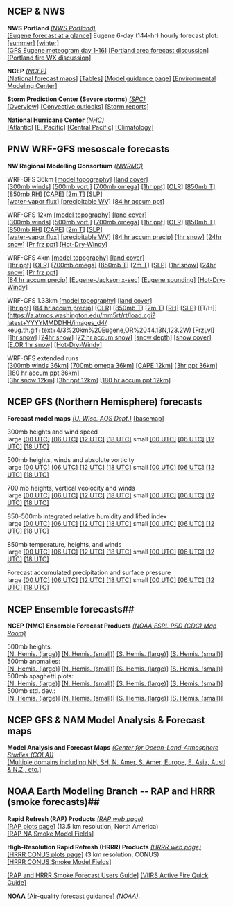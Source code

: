 ## NCEP & NWS ##

**NWS Portland**  *[(NWS Portland)](https://www.weather.gov/pqr/)*  
[[Eugene forecast at a glance]](https://forecast.weather.gov/MapClick.php?lon=-123.07004928588869&lat=44.03768897706345#.XKPy_C2ZPUI) 
Eugene 6-day (144-hr) hourly forecast plot: 
[[summer]](html/eugwx/all3_eug_summer.html)
[[winter]](html/eugwx/all3_eug_winter.html)  
[[GFS Eugene meteogram day 1-16]](html/eugwx/eug_cola_meteo_0-16.html)
[[Portland area forecast discussion]](http://www.wrh.noaa.gov/total_forecast/getprod.php?prod=XXXAFDPQR&wfo=PQR)
[[Portland fire WX discussion]](https://forecast.weather.gov/product.php?site=PQR&issuedby=PQR&product=FWF&format=CI&version=1&glossary=0)


**NCEP** *[(NCEP)](https://www.ncep.noaa.gov/)*  
[[National forecast maps]](http://www.weather.gov/forecastmaps)
[[Tables]](https://www.ncep.noaa.gov/nationalmaps/)
[[Model guidance page]](http://mag.ncep.noaa.gov/model-guidance-model-area.php) 
[[Environmental Modeling Center]](https://www.emc.ncep.noaa.gov)

**Storm Prediction Center (Severe storms)** *[(SPC)](https://www.spc.noaa.gov/)*  
[[Overview]](https://www.spc.noaa.gov/)
[[Convective outlooks]](https://www.spc.noaa.gov/products/outlook/)
[[Storm reports]](https://www.spc.noaa.gov/climo/online/)

**National Hurricane Center** *[(NHC)](https://www.nhc.noaa.gov/)*  
[[Atlantic]](https://www.nhc.noaa.gov/)
[[E. Pacific]](https://www.nhc.noaa.gov/?epac)
[[Central Pacific]](https://www.nhc.noaa.gov/?cpac)
[[Climatology]](https://www.nhc.noaa.gov/climo/)

## PNW WRF-GFS mesoscale forecasts ##

**NW Regional Modelling Consortium** *[(NWRMC)](http://www.atmos.washington.edu/mm5rt/)*  <br>

WRF-GFS 36km
[[model topography]](http://www.atmos.washington.edu/mm5rt/domains/may06.36kmterrain.gif)
[[land cover]](http://www.atmos.washington.edu/mm5rt/domains/may06.36kmlanduse.gif)  
[[300mb winds]](http://www.atmos.washington.edu/%7Eovens/loops/wxloop.cgi?mm5d1_300j+//72/3)
[[500mb vort.]](http://www.atmos.washington.edu/%7Eovens/loops/wxloop.cgi?mm5d1_500vor+//72/3)
[[700mb omega]](http://www.atmos.washington.edu/%7Eovens/loops/wxloop.cgi?mm5d1_700w+//72/3)
[[1hr ppt]](http://www.atmos.washington.edu/%7Eovens/loops/wxloop.cgi?mm5d1_pcp1+//72/1)
[[OLR]](https://a.atmos.washington.edu/~ovens/wxloop.cgi?wrfd1_olr+//84/3)
[[850mb T]](http://www.atmos.washington.edu/%7Eovens/wxloop.cgi?wrfd1_850t+//84/3)
[[850mb RH]](http://www.atmos.washington.edu/%7Eovens/loops/wxloop.cgi?mm5d1_850rh+//72/3)
[[CAPE]](http://www.atmos.washington.edu/%7Eovens/wxloop.cgi?mm5d1_mcape+//84/3)
[[2m T]](http://www.atmos.washington.edu/%7Eovens/loops/wxloop.cgi?mm5d1_tsfc+//72/3)
[[SLP]](http://www.atmos.washington.edu/%7Eovens/loops/wxloop.cgi?mm5d1_slp+//72/3)  
[[water-vapor flux]](https://atmos.washington.edu/~ovens/wxloop.cgi?wrfd1_ivt+//84/3)
[[precipitable WV]](https://a.atmos.washington.edu/~ovens/wxloop.cgi?wrfd1_ti_pcpw+///3)
[[84 hr accum ppt]](https://a.atmos.washington.edu/~ovens/wxloop.cgi?wrfd1_pcpt+//84/3)   

WRF-GFS 12km
[[model topography]](http://www.atmos.washington.edu/mm5rt/domains/may06.12kmterrain.gif)
[[land cover]](http://www.atmos.washington.edu/mm5rt/domains/may06.12kmlanduse.gif)  
[[300mb winds]](http://www.atmos.washington.edu/%7Eovens/loops/wxloop.cgi?mm5d2_300j+//72/3)
[[500mb vort.]](http://www.atmos.washington.edu/%7Eovens/loops/wxloop.cgi?mm5d2_500vor+//72/3)
[[700mb omega]](http://www.atmos.washington.edu/%7Eovens/loops/wxloop.cgi?mm5d2_700w+//72/3)
[[1hr ppt]](http://www.atmos.washington.edu/%7Eovens/loops/wxloop.cgi?mm5d2_pcp1+//72/1)
[[OLR]](https://a.atmos.washington.edu/~ovens/wxloop.cgi?wrfd2_olr+//84/3)
[[850mb T]](http://www.atmos.washington.edu/%7Eovens/wxloop.cgi?wrfd2_850t+//84/3)
[[850mb RH]](http://www.atmos.washington.edu/%7Eovens/loops/wxloop.cgi?mm5d2_850rh+//72/3)
[[CAPE]](http://www.atmos.washington.edu/%7Eovens/wxloop.cgi?mm5d2_mcape+//84/3)
[[2m T]](http://www.atmos.washington.edu/%7Eovens/loops/wxloop.cgi?mm5d2_tsfc+//72/3)
[[SLP]](http://www.atmos.washington.edu/%7Eovens/loops/wxloop.cgi?mm5d2_slp+//72/3)  
[[water-vapor flux]](https://a.atmos.washington.edu/~ovens/wxloop.cgi?wrfd2_ivt+//84/3)
[[precipitable WV]](https://a.atmos.washington.edu/~ovens/wxloop.cgi?wrfd2_ti_pcpw+///3)
[[84 hr accum precip]](https://a.atmos.washington.edu/~ovens/wxloop.cgi?wrfd2_pcpt+//84/3)
[[1hr snow]](http://www.atmos.washington.edu/%7Eovens/loops/wxloop.cgi?mm5d2_snow1+//72/1)
[[24hr snow]](http://www.atmos.washington.edu/%7Eovens/loops/wxloop.cgi?mm5d2_snow24+//72/3)
[[Pr frz ppt]](http://www.atmos.washington.edu/%7Eovens/loops/wxloop.cgi?mm5d2_ptype+//72/3)
[[Hot-Dry-Windy]](https://a.atmos.washington.edu/~ovens/wxloop.cgi?wrfd2_hdw+//84/3)
  
WRF-GFS 4km 
[[model topography]](http://www.atmos.washington.edu/mm5rt/domains/may06.4kmterrain.gif)
[[land cover]](http://www.atmos.washington.edu/mm5rt/domains/may06.4kmlanduse.gif)   
[[1hr ppt]](https://atmos.washington.edu/%7Eovens/wxloop.cgi?wrfd3_ti_pcp1+///1)
[[OLR]](https://a.atmos.washington.edu/~ovens/wxloop.cgi?wrfd3_olr+///3)
[[700mb omega]](https://a.atmos.washington.edu/~ovens/wxloop.cgi?wrfd3_700w+///3)
[[850mb T]](https://atmos.washington.edu/%7Eovens/wxloop.cgi?wrfd3_ti_850t+///3)
[[2m T]](https://atmos.washington.edu/%7Eovens/wxloop.cgi?wrfd3_ti_tsfc+///3)
[[SLP]](https://atmos.washington.edu/%7Eovens/wxloop.cgi?wrfd3_ti_slp+///3)
[[1hr snow]](http://www.atmos.washington.edu/%7Eovens/loops/wxloop.cgi?mm5d3_snow1+///1)
[[24hr snow]](http://www.atmos.washington.edu/%7Eovens/loops/wxloop.cgi?mm5d3_snow24+///3)
[[Pr frz ppt]](http://www.atmos.washington.edu/%7Eovens/loops/wxloop.cgi?mm5d3_ptype+///3)  
[[84 hr accum precip]](https://a.atmos.washington.edu/~ovens/wxloop.cgi?wrfd3_pcpt+//84/3)
[[Eugene-Jackson x-sec]](https://a.atmos.washington.edu/~ovens/wxloop.cgi?wrfd3_cxeugene+///3)
[[Eugene sounding]](https://a.atmos.washington.edu/mm5rt/rt/showsounding_d3.cgi?initmodel=GFS&yyyymmddhh=timeindep&reqhr=0&loc=keug&locname=Eugene%2COR&latlon=44.13N,123.2W)
[[Hot-Dry-Windy]](https://a.atmos.washington.edu/~ovens/wxloop.cgi?wrfd3_hdw+///3)

WRF-GFS 1.33km
[[model topography]](http://www.atmos.washington.edu/mm5rt/domains/nov16.1.33kmterrain.gif)
[[land cover]](http://www.atmos.washington.edu/mm5rt/domains/nov16.1.33kmlanduse.gif)  
[[1hr ppt]](http://www.atmos.washington.edu/%7Eovens/wxloop.cgi?wrfd4_ti_pcp1+///1)
[[84 hr accum precip]](https://a.atmos.washington.edu/~ovens/wxloop.cgi?wrfd4_pcpt+//84/3)
[[OLR]](https://a.atmos.washington.edu/~ovens/wxloop.cgi?wrfd4_olr+//84/3)
[[850mb T]](http://www.atmos.washington.edu/%7Eovens/wxloop.cgi?wrfd4_ti_850t+///3)
[[2m T]](http://www.atmos.washington.edu/%7Eovens/wxloop.cgi?wrfd4_ti_tsfc+///3)
[[RH]](https://a.atmos.washington.edu/~ovens/wxloop.cgi?wrfd4_ti_rhsfc+///3)
[[SLP]](http://www.atmos.washington.edu/%7Eovens/wxloop.cgi?wrfd4_ti_slp+///3)
[[T/H]](https://a.atmos.washington.edu/mm5rt/rt/load.cgi?latest+YYYYMMDDHH/images_d4/
keug.th.gif+text+4/3%20km%20Eugene,OR%2044.13N,123.2W)
[[FrzLvl]](https://a.atmos.washington.edu/~ovens/wxloop.cgi?wrfd4_fzlt+//84/3)  
[[1hr snow]](http://www.atmos.washington.edu/%7Eovens/wxloop.cgi?wrfd4_ti_snow1+///1)
[[24hr snow]](http://www.atmos.washington.edu/%7Eovens/wxloop.cgi?wrfd4_ti_snow24+///3)
[[72 hr accum snow]](https://a.atmos.washington.edu/~ovens/wxloop.cgi?wrfd4_snowacc+//84/3)
[[snow depth]](http://www.atmos.washington.edu/%7Eovens/wxloop.cgi?wrfd4_ti_snodep+///3)
[[snow cover]](http://www.atmos.washington.edu/%7Eovens/wxloop.cgi?wrfd4_ti_snocvr+///3)
[[E.OR 1hr snow]](https://a.atmos.washington.edu/~ovens/wxloop.cgi?wrfd4_oes_rsnow1+//84/1)
[[Hot-Dry-Windy]](https://a.atmos.washington.edu/~ovens/wxloop.cgi?wrfd4_hdw+//84/3)

WRF-GFS extended runs  
[[300mb winds 36km]](https://a.atmos.washington.edu/~ovens/wxloop.cgi?wrfd1_x_300j+///3)
[[700mb omega 36km]](https://a.atmos.washington.edu/~ovens/wxloop.cgi?wrfd1_x_500w+///3)
[[CAPE 12km]](https://a.atmos.washington.edu/~ovens/wxloop.cgi?wrfd2_x_mcape+///3)
[[3hr ppt 36km]](https://a.atmos.washington.edu/~ovens/wxloop.cgi?wrfd1_x_pcp3+///3)
[[180 hr accum ppt 36km]](https://a.atmos.washington.edu/~ovens/wxloop.cgi?wrfd1_x_pcpt+///3)  
[[3hr snow 12km]](https://a.atmos.washington.edu/~ovens/wxloop.cgi?wrfd2_x_ti_msnow3+///3)
[[3hr ppt 12km]](https://a.atmos.washington.edu/~ovens/wxloop.cgi?wrfd2_x_pcp3+///3)
[[180 hr accum ppt 12km]](https://a.atmos.washington.edu/~ovens/wxloop.cgi?wrfd2_x_pcpt+///3)


## NCEP GFS (Northern Hemisphere) forecasts

**Forecast model maps** *[(U. Wisc. AOS Dept.)](http://www.aos.wisc.edu/weather/Models)* [[basemap]](https://pjbartlein.github.io/UOCWC/html/exercises/UW-GFS-basemap.png)

300mb heights and wind speed  
large [[00 UTC]](https://pjbartlein.github.io/UOCWC/html/anim/maps/gfs/gfs_nh00_c300.html)
[[06 UTC]](https://pjbartlein.github.io/UOCWC/html/anim/maps/gfs/gfs_nh06_c300.html)
[[12 UTC]](https://pjbartlein.github.io/UOCWC/html/anim/maps/gfs/gfs_nh12_c300.html)
[[18 UTC]](https://pjbartlein.github.io/UOCWC/html/anim/maps/gfs/gfs_nh18_c300.html)
small
[[00 UTC]](https://pjbartlein.github.io/UOCWC/html/anim/maps/gfs/gfs_nh00_c300_sm.html)
[[06 UTC]](https://pjbartlein.github.io/UOCWC/html/anim/maps/gfs/gfs_nh06_c300_sm.html)
[[12 UTC]](https://pjbartlein.github.io/UOCWC/html/anim/maps/gfs/gfs_nh12_c300_sm.html)
[[18 UTC]](https://pjbartlein.github.io/UOCWC/html/anim/maps/gfs/gfs_nh18_c300_sm.html)  

500mb heights, winds and absolute vorticity  
large [[00 UTC]](https://pjbartlein.github.io/UOCWC/html/anim/maps/gfs/gfs_nh00_c300.html)
[[06 UTC]](https://pjbartlein.github.io/UOCWC/html/anim/maps/gfs/gfs_nh06_c500.html)
[[12 UTC]](https://pjbartlein.github.io/UOCWC/html/anim/maps/gfs/gfs_nh12_c500.html)
[[18 UTC]](https://pjbartlein.github.io/UOCWC/html/anim/maps/gfs/gfs_nh18_c500.html)
small
[[00 UTC]](https://pjbartlein.github.io/UOCWC/html/anim/maps/gfs/gfs_nh00_c500_sm.html)
[[06 UTC]](https://pjbartlein.github.io/UOCWC/html/anim/maps/gfs/gfs_nh06_c500_sm.html)
[[12 UTC]](https://pjbartlein.github.io/UOCWC/html/anim/maps/gfs/gfs_nh12_c500_sm.html)
[[18 UTC]](https://pjbartlein.github.io/UOCWC/html/anim/maps/gfs/gfs_nh18_c500_sm.html) 

700 mb heights, vertical veolocity and winds  
large [[00 UTC]](https://pjbartlein.github.io/UOCWC/html/anim/maps/gfs/gfs_nh00_c300.html)
[[06 UTC]](https://pjbartlein.github.io/UOCWC/html/anim/maps/gfs/gfs_nh06_c700.html)
[[12 UTC]](https://pjbartlein.github.io/UOCWC/html/anim/maps/gfs/gfs_nh12_c700.html)
[[18 UTC]](https://pjbartlein.github.io/UOCWC/html/anim/maps/gfs/gfs_nh18_c700.html)
small
[[00 UTC]](https://pjbartlein.github.io/UOCWC/html/anim/maps/gfs/gfs_nh00_c700_sm.html)
[[06 UTC]](https://pjbartlein.github.io/UOCWC/html/anim/maps/gfs/gfs_nh06_c700_sm.html)
[[12 UTC]](https://pjbartlein.github.io/UOCWC/html/anim/maps/gfs/gfs_nh12_c700_sm.html)
[[18 UTC]](https://pjbartlein.github.io/UOCWC/html/anim/maps/gfs/gfs_nh18_c700_sm.html)  

850-500mb integrated relative humidity and lifted index  
large [[00 UTC]](https://pjbartlein.github.io/UOCWC/html/anim/maps/gfs/gfs_nh00_crhlia.html)
[[06 UTC]](https://pjbartlein.github.io/UOCWC/html/anim/maps/gfs/gfs_nh06_crhlia.html)
[[12 UTC]](https://pjbartlein.github.io/UOCWC/html/anim/maps/gfs/gfs_nh12_crhlia.html)
[[18 UTC]](https://pjbartlein.github.io/UOCWC/html/anim/maps/gfs/gfs_nh18_crhlia.html)
small
[[00 UTC]](https://pjbartlein.github.io/UOCWC/html/anim/maps/gfs/gfs_nh00_crhlia_sm.html)
[[06 UTC]](https://pjbartlein.github.io/UOCWC/html/anim/maps/gfs/gfs_nh06_crhlia_sm.html)
[[12 UTC]](https://pjbartlein.github.io/UOCWC/html/anim/maps/gfs/gfs_nh12_crhlia_sm.html)
[[18 UTC]](https://pjbartlein.github.io/UOCWC/html/anim/maps/gfs/gfs_nh18_crhlia_sm.html)  

850mb temperature, heights, and winds  
large [[00 UTC]](https://pjbartlein.github.io/UOCWC/html/anim/maps/gfs/gfs_nh00_c850.html)
[[06 UTC]](https://pjbartlein.github.io/UOCWC/html/anim/maps/gfs/gfs_nh06_c850.html)
[[12 UTC]](https://pjbartlein.github.io/UOCWC/html/anim/maps/gfs/gfs_nh12_c850.html)
[[18 UTC]](https://pjbartlein.github.io/UOCWC/html/anim/maps/gfs/gfs_nh18_c850.html)
small
[[00 UTC]](https://pjbartlein.github.io/UOCWC/html/anim/maps/gfs/gfs_nh00_c850_sm.html)
[[06 UTC]](https://pjbartlein.github.io/UOCWC/html/anim/maps/gfs/gfs_nh06_c850_sm.html)
[[12 UTC]](https://pjbartlein.github.io/UOCWC/html/anim/maps/gfs/gfs_nh12_c850_sm.html)
[[18 UTC]](https://pjbartlein.github.io/UOCWC/html/anim/maps/gfs/gfs_nh18_c850_sm.html)  

Forecast accumulated precipitation and surface pressure  
large [[00 UTC]](https://pjbartlein.github.io/UOCWC/html/anim/maps/gfs/gfs_nh00_cpres.html)
[[06 UTC]](https://pjbartlein.github.io/UOCWC/html/anim/maps/gfs/gfs_nh06_cpres.html)
[[12 UTC]](https://pjbartlein.github.io/UOCWC/html/anim/maps/gfs/gfs_nh12_cpres.html)
[[18 UTC]](https://pjbartlein.github.io/UOCWC/html/anim/maps/gfs/gfs_nh18_cpres.html)
small
[[00 UTC]](https://pjbartlein.github.io/UOCWC/html/anim/maps/gfs/gfs_nh00_cpres_sm.html)
[[06 UTC]](https://pjbartlein.github.io/UOCWC/html/anim/maps/gfs/gfs_nh06_cpres_sm.html)
[[12 UTC]](https://pjbartlein.github.io/UOCWC/html/anim/maps/gfs/gfs_nh12_cpres_sm.html)
[[18 UTC]](https://pjbartlein.github.io/UOCWC/html/anim/maps/gfs/gfs_nh18_cpres_sm.html)  

## NCEP Ensemble forecasts##

**NCEP (NMC) Ensemble Forecast Products** *[(NOAA ESRL PSD (CDC) Map Room)](https://www.esrl.noaa.gov/psd/map/images/ens/ens.html)*  

500mb heights:  
[[N. Hemis. (large)]](https://pjbartlein.github.io/UOCWC/html/anim/maps/ncep_ens/m500z_nh.html)
[[N. Hemis. (small)]](https://pjbartlein.github.io/UOCWC/html/anim/maps/ncep_ens/m500z_nh_sm.html)
[[S. Hemis. (large)]](https://pjbartlein.github.io/UOCWC/html/anim/maps/ncep_ens/m500z_sh.html)
[[S. Hemis. (small)]](https://pjbartlein.github.io/UOCWC/html/anim/maps/ncep_ens/m500z_sh_sm.html)  
500mb anomalies:  
[[N. Hemis. (large)]](https://pjbartlein.github.io/UOCWC/html/anim/maps/ncep_ens/z500anom_nh.html)
[[N. Hemis. (small)]](https://pjbartlein.github.io/UOCWC/html/anim/maps/ncep_ens/z500anom_nh_sm.html)
[[S. Hemis. (large)]](https://pjbartlein.github.io/UOCWC/html/anim/maps/ncep_ens/z500anom_sh.html)
[[S. Hemis. (small)]](https://pjbartlein.github.io/UOCWC/html/anim/maps/ncep_ens/z500anom_sh_sm.html)  
500mb spaghetti plots:  
[[N. Hemis. (large)]](https://pjbartlein.github.io/UOCWC/html/anim/maps/ncep_ens/spag_nh.html)
[[N. Hemis. (small)]](https://pjbartlein.github.io/UOCWC/html/anim/maps/ncep_ens/spag_nh_sm.html)
[[S. Hemis. (large)]](https://pjbartlein.github.io/UOCWC/html/anim/maps/ncep_ens/spag_sh.html)
[[S. Hemis. (small)]](https://pjbartlein.github.io/UOCWC/html/anim/maps/ncep_ens/spag_sh_sm.html)  
500mb std. dev.:  
[[N. Hemis. (large)]](https://pjbartlein.github.io/UOCWC/html/anim/maps/ncep_ens/std_nh.html)
[[N. Hemis. (small)]](https://pjbartlein.github.io/UOCWC/html/anim/maps/ncep_ens/std_nh_sm.html)
[[S. Hemis. (large)]](https://pjbartlein.github.io/UOCWC/html/anim/maps/ncep_ens/std_sh.html)
[[S. Hemis. (small)]](https://pjbartlein.github.io/UOCWC/html/anim/maps/ncep_ens/std_sh_sm.html) 


## NCEP GFS & NAM Model Analysis & Forecast maps ##

**Model Analysis and Forecast Maps** *[(Center for Ocean-Land-Atmosphere Studies (COLA))](http://wxmaps.org/fcst.php)*  
[[Multiple domains including NH, SH, N. Amer, S. Amer, Europe, E. Asia, Austl & N.Z., etc.]](http://wxmaps.org/fcst.php)



## NOAA Earth Modeling Branch -- RAP and HRRR (smoke forecasts)##

**Rapid Refresh (RAP) Products** 
*[(RAP web page)](https://rapidrefresh.noaa.gov)*   
[[RAP plots page]](https://rapidrefresh.noaa.gov/RAP/) (13.5 km resolution, North America)  
[[RAP NA Smoke Model Fields]](https://rapidrefresh.noaa.gov/RAPsmoke/)  

**High-Resolution Rapid Refresh (HRRR) Products** *[(HRRR web page)](https://rapidrefresh.noaa.gov/hrrr/)*  
[[HRRR CONUS plots page]](https://rapidrefresh.noaa.gov/hrrr/HRRR/Welcome.cgi?dsKey=hrrr_ncep_jet) (3 km resolution, CONUS)  
[[HRRR CONUS Smoke Model Fields]](https://rapidrefresh.noaa.gov/hrrr/HRRRsmoke/)   

[[RAP and HRRR Smoke Forecast Users Guide]](https://rapidrefresh.noaa.gov/hrrr/HRRRsmoke/HRRR-Smoke_VIIRS_Activefire_user_guide.pdf)
[[VIIRS Active Fire Quick Guide]](https://rapidrefresh.noaa.gov/hrrr/HRRRsmoke/VIIRSActiveFireQuickGuide-FinalForm-.pdf)

**NOAA** [[Air-quality forecast guidance]](https://airquality.weather.gov)
*[(NOAA)](https://www.noaa.gov)*.  







